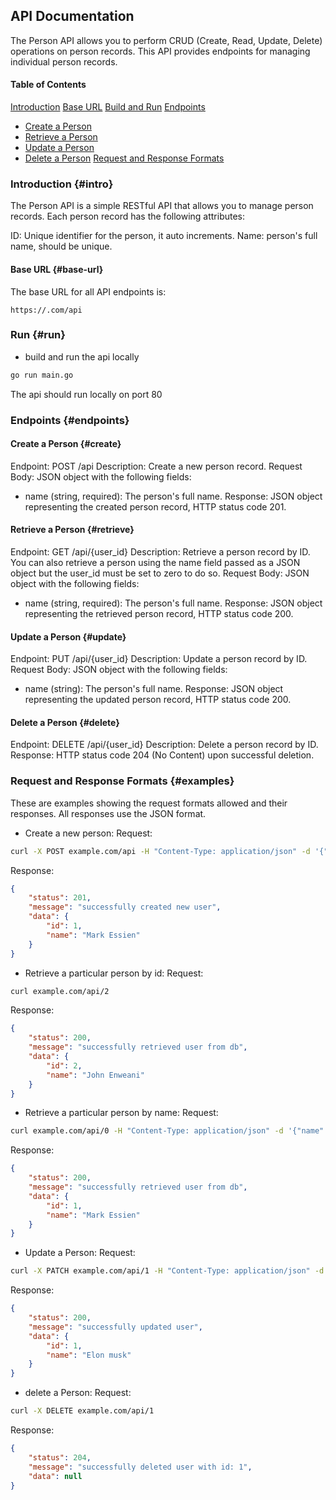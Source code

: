 ## API Documentation
The Person API allows you to perform CRUD (Create, Read, Update, Delete) operations on person records. This API provides endpoints for managing individual person records.

#### Table of Contents
[Introduction](#intro)
[Base URL](#base-url)
[Build and Run](#run)
[Endpoints](#endpoints)
* [Create a Person](#create)
* [Retrieve a Person](#retrieve)
* [Update a Person](#update)
* [Delete a Person](#delete)
[Request and Response Formats](#examples)

### Introduction {#intro}
The Person API is a simple RESTful API that allows you to manage person records. Each person record has the following attributes:

ID: Unique identifier for the person, it auto increments.
Name: person's full name, should be unique.

#### Base URL {#base-url}
The base URL for all API endpoints is:

```url
https://.com/api
```

### Run {#run}
* build and run the api locally
```bash
go run main.go 
```
The api should run locally on port 80

### Endpoints {#endpoints}

#### Create a Person {#create}
Endpoint: POST /api
Description: Create a new person record.
Request Body: JSON object with the following fields:
* name (string, required): The person's full name.
Response: JSON object representing the created person record, HTTP status code 201.

#### Retrieve a Person {#retrieve}
Endpoint: GET /api/{user_id}
Description: Retrieve a person record by ID. You can also retrieve a person using the name field passed as a JSON object but the user_id must be set to zero to do so.
Request Body: JSON object with the following fields:
* name (string, required): The person's full name.
Response: JSON object representing the retrieved person record, HTTP status code 200.

#### Update a Person {#update}
Endpoint: PUT /api/{user_id}
Description: Update a person record by ID.
Request Body: JSON object with the following fields:
* name (string): The person's full name.
Response: JSON object representing the updated person record, HTTP status code 200.

#### Delete a Person {#delete}
Endpoint: DELETE /api/{user_id}
Description: Delete a person record by ID.
Response: HTTP status code 204 (No Content) upon successful deletion.

### Request and Response Formats {#examples}
These are examples showing the request formats allowed and their responses.
All responses use the JSON format.

* Create a new person:
Request:
```bash
curl -X POST example.com/api -H "Content-Type: application/json" -d '{"name": "Mark Essien"}'
```
Response:
```json
{
    "status": 201,
    "message": "successfully created new user",
    "data": {
        "id": 1,
        "name": "Mark Essien"
    }
}
```

* Retrieve a particular person by id:
Request:
```bash
curl example.com/api/2
```
Response:
```json
{
    "status": 200,
    "message": "successfully retrieved user from db",
    "data": {
        "id": 2,
        "name": "John Enweani"
    }
}
```

* Retrieve a particular person by name:
Request:
```bash
curl example.com/api/0 -H "Content-Type: application/json" -d '{"name": "Mark Essien}
```
Response:
```json
{
    "status": 200,
    "message": "successfully retrieved user from db",
    "data": {
        "id": 1,
        "name": "Mark Essien"
    }
}
```

* Update a Person:
Request:
```bash
curl -X PATCH example.com/api/1 -H "Content-Type: application/json" -d '{"name": "Elon musk"}'
```

Response:
```json
{
    "status": 200,
    "message": "successfully updated user",
    "data": {
        "id": 1,
        "name": "Elon musk"
    }
}
```

* delete a Person:
Request:
```bash
curl -X DELETE example.com/api/1
```

Response:
```json
{
    "status": 204,
    "message": "successfully deleted user with id: 1",
    "data": null
}
```